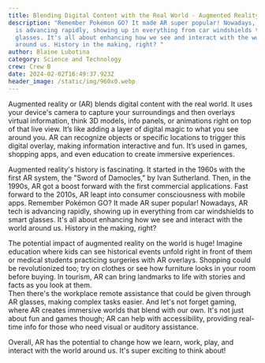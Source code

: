 ```yaml
---
title: Blending Digital Content with the Real World - Augmented Reality
description: "Remember Pokémon GO? It made AR super popular! Nowadays, AR tech
  is advancing rapidly, showing up in everything from car windshields to smart
  glasses. It's all about enhancing how we see and interact with the world
  around us. History in the making, right? "
author: Blaine Lubotina
category: Science and Technology
crew: Crew B
date: 2024-02-02T16:49:37.923Z
header_image: /static/img/960x0.webp
---
```

 Augmented reality or (AR) blends digital content with the real world. It uses your device's camera to capture your surroundings and then overlays virtual information, think 3D models, info panels, or animations right on top of that live view. It’s like adding a layer of digital magic to what you see around you. AR can recognize objects or specific locations to trigger this digital overlay, making information interactive and fun. It’s used in games, shopping apps, and even education to create immersive experiences.   

 Augmented reality's history is fascinating. It started in the 1960s with the first AR system, the "Sword of Damocles," by Ivan Sutherland. Then, in the 1990s, AR got a boost forward with the first commercial applications. Fast forward to the 2010s, AR leapt into consumer consciousness with mobile apps. Remember Pokémon GO? It made AR super popular! Nowadays, AR tech is advancing rapidly, showing up in everything from car windshields to smart glasses. It's all about enhancing how we see and interact with the world around us. History in the making, right?   

 The potential impact of augmented reality on the world is huge! Imagine education where kids can see historical events unfold right in front of them or medical students practicing surgeries with AR overlays. Shopping could be revolutionized too; try on clothes or see how furniture looks in your room before buying. In tourism, AR can bring landmarks to life with stories and facts as you look at them.  
Then there's the workplace remote assistance that could be given through AR glasses, making complex tasks easier. And let's not forget gaming, where AR creates immersive worlds that blend with our own. It's not just about fun and games though; AR can help with accessibility, providing real-time info for those who need visual or auditory assistance.

  Overall, AR has the potential to change how we learn, work, play, and interact with the world around us. It's super exciting to think about!  
